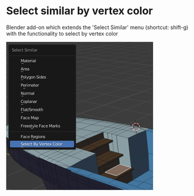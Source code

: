 # Select similar by vertex color

Blender add-on which extends the 'Select Similar' menu (shortcut: shift-g) 
with the functionality to select by vertex color

![img.png](blendermenuscreenshot.png)

